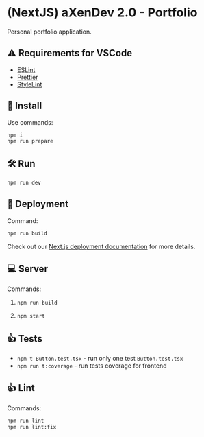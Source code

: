 # (NextJS) aXenDev 2.0 - Portfolio

Personal portfolio application.

## ⚠️ Requirements for VSCode

- [ESLint](https://marketplace.visualstudio.com/items?itemName=dbaeumer.vscode-eslint)
- [Prettier](https://marketplace.visualstudio.com/items?itemName=esbenp.prettier-vscode)
- [StyleLint](https://marketplace.visualstudio.com/items?itemName=stylelint.vscode-stylelint)

## 🧰 Install

Use commands:

```bash
npm i
npm run prepare
```

## 🛠 Run

```bash
npm run dev
```

## 🔨 Deployment

Command:

```bash
npm run build
```

Check out our [Next.js deployment documentation](https://nextjs.org/docs/deployment) for more details.

## 💻 Server

Commands:

1. ```bash
   npm run build
   ```
2. ```bash
   npm start
   ```

## 👍 Tests

- `npm t Button.test.tsx` - run only one test `Button.test.tsx`
- `npm run t:coverage` - run tests coverage for frontend

## 👍 Lint

Commands:

```bash
npm run lint
npm run lint:fix
```
